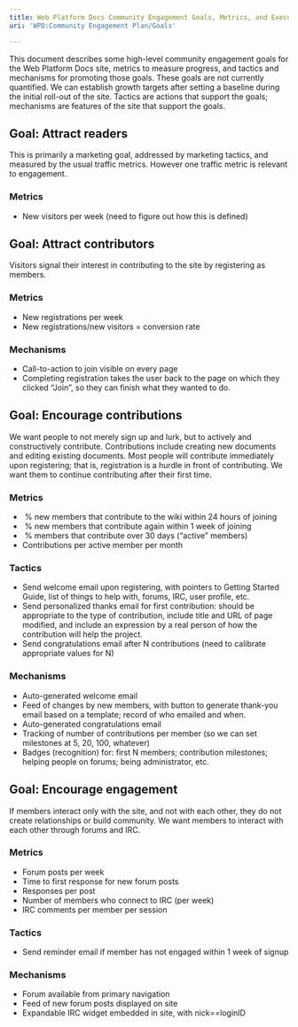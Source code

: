 ```yaml
---
title: Web Platform Docs Community Engagement Goals, Metrics, and Execution
uri: 'WPD:Community Engagement Plan/Goals'

---
```

This document describes some high-level community engagement goals for the Web Platform Docs site, metrics to measure progress, and tactics and mechanisms for promoting those goals. These goals are not currently quantified. We can establish growth targets after setting a baseline during the initial roll-out of the site. Tactics are actions that support the goals; mechanisms are features of the site that support the goals.

## Goal: Attract readers

This is primarily a marketing goal, addressed by marketing tactics, and measured by the usual traffic metrics. However one traffic metric is relevant to engagement.

### Metrics

-   New visitors per week (need to figure out how this is defined)

## Goal: Attract contributors

Visitors signal their interest in contributing to the site by registering as members.

### Metrics

-   New registrations per week
-   New registrations/new visitors = conversion rate

### Mechanisms

-   Call-to-action to join visible on every page
-   Completing registration takes the user back to the page on which they clicked “Join”, so they can finish what they wanted to do.

## Goal: Encourage contributions

We want people to not merely sign up and lurk, but to actively and constructively contribute. Contributions include creating new documents and editing existing documents. Most people will contribute immediately upon registering; that is, registration is a hurdle in front of contributing. We want them to continue contributing after their first time.

### Metrics

-    % new members that contribute to the wiki within 24 hours of joining
-    % new members that contribute again within 1 week of joining
-    % members that contribute over 30 days (“active” members)
-   Contributions per active member per month

### Tactics

-   Send welcome email upon registering, with pointers to Getting Started Guide, list of things to help with, forums, IRC, user profile, etc.
-   Send personalized thanks email for first contribution: should be appropriate to the type of contribution, include title and URL of page modified, and include an expression by a real person of how the contribution will help the project.
-   Send congratulations email after N contributions (need to calibrate appropriate values for N)

### Mechanisms

-   Auto-generated welcome email
-   Feed of changes by new members, with button to generate thank-you email based on a template; record of who emailed and when.
-   Auto-generated congratulations email
-   Tracking of number of contributions per member (so we can set milestones at 5, 20, 100, whatever)
-   Badges (recognition) for: first N members; contribution milestones; helping people on forums; being administrator, etc.

## Goal: Encourage engagement

If members interact only with the site, and not with each other, they do not create relationships or build community. We want members to interact with each other through forums and IRC.

### Metrics

-   Forum posts per week
-   Time to first response for new forum posts
-   Responses per post
-   Number of members who connect to IRC (per week)
-   IRC comments per member per session

### Tactics

-   Send reminder email if member has not engaged within 1 week of signup

### Mechanisms

-   Forum available from primary navigation
-   Feed of new forum posts displayed on site
-   Expandable IRC widget embedded in site, with nick==loginID
